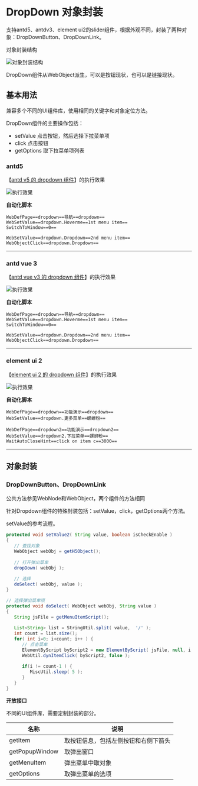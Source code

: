 # DropDown 对象封装

支持antd5、antdv3、element ui2的slider组件，根据外观不同，封装了两种对象：DropDownButton、DropDownLink。

对象封装结构

![对象封装结构](https://raw.gitmirror.com/skywoo0128/willing/main/doc/web/object/dropdown/stuc.png "对象封装结构")

DropDown组件从WebObject派生，可以是按钮现状，也可以是链接现状。

## 基本用法

兼容多个不同的UI组件库，使用相同的关键字和对象定位方法。

DropDown组件的主要操作包括：
- setValue 点击按钮，然后选择下拉菜单项
- click 点击按钮
- getOptions 取下拉菜单项列表


### antd5 

【[antd v5 的 dropdown 组件](https://ant-design.antgroup.com/components/dropdown-cn)】的执行效果

![执行效果](https://raw.gitmirror.com/skywoo0128/willing/main/doc/web/object/dropdown/antd.gif "执行效果")

**自动化脚本**
```
WebDefPage==dropdown==导航==dropdown==
WebSetValue==dropdown.Hoverme==1st menu item==
SwitchToWindow==0==

WebSetValue==dropdown.Dropdown==2nd menu item==
WebObjectClick==dropdown.Dropdown==
```


***

### antd vue 3

【[antd vue v3 的 dropdown 组件](https://www.antdv.com/components/dropdown-cn)】的执行效果

![执行效果](https://raw.gitmirror.com/skywoo0128/willing/main/doc/web/object/dropdown/antdv.gif "执行效果")

**自动化脚本**
```
WebDefPage==dropdown==导航==dropdown==
WebSetValue==dropdown.Hoverme==1st menu item==
SwitchToWindow==0==

WebSetValue==dropdown.Dropdown==2nd menu item==
WebObjectClick==dropdown.Dropdown==
```



***

### element ui 2

【[element ui 2 的 dropdown 组件](https://element.eleme.cn/#/zh-CN/component/dropdown)】的执行效果

![执行效果](https://raw.gitmirror.com/skywoo0128/willing/main/doc/web/object/dropdown/eui.gif "执行效果")

**自动化脚本**
```
WebDefPage==dropdown==功能演示==dropdown==
WebSetValue==dropdown.更多菜单==螺蛳粉==

WebDefPage==dropdown2==功能演示==dropdown2==
WebSetValue==dropdown2.下拉菜单==螺蛳粉==
WaitAutoCloseHint==click on item c==3000==
```

***

## 对象封装

### DropDownButton、DropDownLink

公共方法参见WebNode和WebObject，两个组件的方法相同

针对Dropdown组件的特殊封装包括：setValue，click，getOptions两个方法。

setValue的参考流程。

```java
protected void setValue2( String value, boolean isCheckEnable )
{
   // 查找对象
   WebObject webObj = getH5Object();
   
   // 打开弹出菜单
   dropDown( webObj );
   
   // 选择
   doSelect( webObj, value );
}

// 选择弹出菜单项
protected void doSelect( WebObject webObj, String value )
{
   String jsFile = getMenuItemScript();
   
   List<String> list = StringUtil.split( value,  '/' );
   int count = list.size();
   for( int i=0; i<count; i++ ) {
      // 点击菜单
      ElementByScript byScript2 = new ElementByScript( jsFile, null, i, list.get(i) );
      WebUtil.dynItemClick( byScript2, false );
      
      if(i != count-1 ) {
         MiscUtil.sleep( 5 );
      }
   }
}
```

**开放接口**

不同的UI组件库，需要定制封装的部分。

| 名称 | 说明 |
| --- | --- |
| getItem | 取按钮信息，包括左侧按钮和右侧下箭头 |
| getPopupWindow | 取弹出窗口 |
| getMenuItem | 弹出菜单中取对象 |
| getOptions | 取弹出菜单的选项 |






